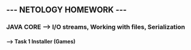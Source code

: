 ## --- NETOLOGY HOMEWORK ---
### JAVA CORE --> I/O streams, Working with files, Serialization

#### --> Task 1 Installer (Games)
